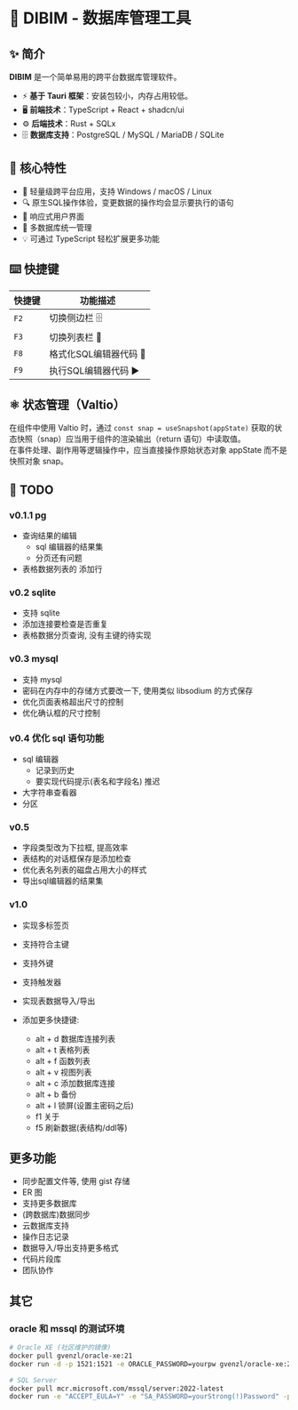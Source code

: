 # 🚀 DIBIM - 数据库管理工具

## ✨ 简介

**DIBIM** 是一个简单易用的跨平台数据库管理软件。

- ⚡ **基于 Tauri 框架**：安装包较小，内存占用较低。
- 🖥️ **前端技术**：TypeScript + React + shadcn/ui
- ⚙️ **后端技术**：Rust + SQLx
- 🗄️ **数据库支持**：PostgreSQL / MySQL / MariaDB / SQLite

## 🎯 核心特性

- 🚀 轻量级跨平台应用，支持 Windows / macOS / Linux
- 🔍 原生SQL操作体验，变更数据的操作均会显示要执行的语句
- 💅 响应式用户界面
- 🔄 多数据库统一管理
- 💡 可通过 TypeScript 轻松扩展更多功能

## ⌨️ 快捷键

| 快捷键        | 功能描述                     |
|--------------|----------------------------|
| `F2`         | 切换侧边栏 🗄️              |
| `F3`         | 切换列表栏 📜              |
| `F8`         | 格式化SQL编辑器代码 🧹     |
| `F9`         | 执行SQL编辑器代码 ▶️       |

## ⚛️ 状态管理（Valtio）

在组件中使用 Valtio 时，通过 `const snap = useSnapshot(appState)` 获取的状态快照（snap）应当用于组件的渲染输出（return 语句）中读取值。  
在事件处理、副作用等逻辑操作中，应当直接操作原始状态对象 appState 而不是快照对象 snap。

## 📝 TODO

### v0.1.1 pg

- 查询结果的编辑
  - sql 编辑器的结果集
  - 分页还有问题
- 表格数据列表的 添加行
  
### v0.2 sqlite

- 支持 sqlite
- 添加连接要检查是否重复
- 表格数据分页查询, 没有主键的待实现

### v0.3 mysql

- 支持 mysql
- 密码在内存中的存储方式要改一下, 使用类似 libsodium 的方式保存  
- 优化页面表格超出尺寸的控制
- 优化确认框的尺寸控制

### v0.4 优化 sql 语句功能

- sql 编辑器
  - 记录到历史
  - 要实现代码提示(表名和字段名) 推迟
- 大字符串查看器
- 分区  

### v0.5

- 字段类型改为下拉框, 提高效率
- 表结构的对话框保存是添加检查
- 优化表名列表的磁盘占用大小的样式
- 导出sql编辑器的结果集

### v1.0

- 实现多标签页
- 支持符合主键
- 支持外键
- 支持触发器
- 实现表数据导入/导出
- 添加更多快捷键:

  - alt + d 数据库连接列表
  - alt + t 表格列表
  - alt + f 函数列表
  - alt + v 视图列表
  - alt + c 添加数据库连接
  - alt + b 备份
  - alt + l 锁屏(设置主密码之后)
  - f1 关于
  - f5 刷新数据(表结构/ddl等)

## 更多功能

- 同步配置文件等, 使用 gist 存储
- ER 图
- 支持更多数据库
- (跨数据库)数据同步
- 云数据库支持
- 操作日志记录
- 数据导入/导出支持更多格式
- 代码片段库
- 团队协作
  
## 其它

### oracle 和 mssql 的测试环境

```sh
# Oracle XE (社区维护的镜像)
docker pull gvenzl/oracle-xe:21
docker run -d -p 1521:1521 -e ORACLE_PASSWORD=yourpw gvenzl/oracle-xe:21

# SQL Server
docker pull mcr.microsoft.com/mssql/server:2022-latest
docker run -e "ACCEPT_EULA=Y" -e "SA_PASSWORD=yourStrong(!)Password" -p 1433:1433 -d mcr.microsoft.com/mssql/server:2022-latest
```
